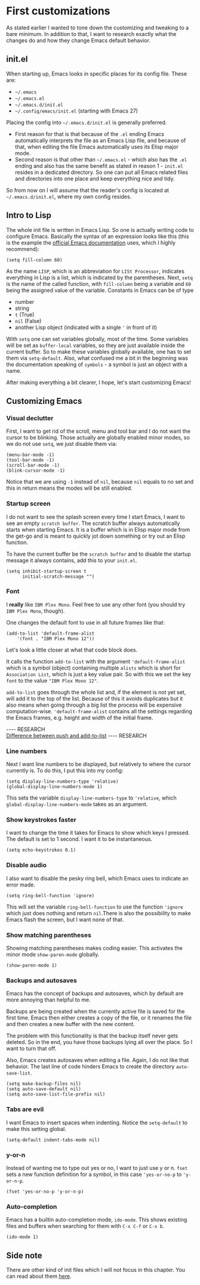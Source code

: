 # First customizations

As stated earlier I wanted to tone down the customizing and tweaking to a bare minimum. In addition to that, I want to research exactly what the changes do and how they change Emacs default behavior.  

## init.el

When starting up, Emacs looks in specific places for its config file. These are:

- `~/.emacs`
- `~/.emacs.el`
- `~/.emacs.d/init.el`
- `~/.config/emacs/init.el` (starting with Emacs 27)  

Placing the config into `~/.emacs.d/init.el` is generally preferred.  

- First reason for that is that because of the `.el` ending Emacs automatically interprets the file as an Emacs Lisp file, and because of that, when editing the file Emacs automatically uses its Elisp major mode.  
- Second reason is that other than `~/.emacs.el` - which also has the `.el` ending and also has the same benefit as stated in reason 1 - `init.el` resides in a dedicated directory. So one can put all Emacs related files and directories into one place and keep everything nice and tidy.

So from now on I will assume that the reader's config is located at `~/.emacs.d/init.el`, where my own config resides.

## Intro to Lisp

The whole init file is written in Emacs Lisp. So one is actually writing code to configure Emacs. Basically the syntax of an expression looks like this (this is the example the [official Emacs documentation](https://www.gnu.org/software/emacs/manual/html_node/emacs/Init-Syntax.html#Init-Syntax) uses, which I highly recommend):

`(setq fill-column 60)`  

As the name `LISP`, which is an abbreviation for `LISt Processor`, indicates everything in Lisp is a list, which is indicated by the parentheses. Next, `setq` is the name of the called function, with `fill-column` being a variable and `60` being the assigned value of the variable. Constants in Emacs can be of type  

- number
- string
- `t` (True)
- `nil` (False)
- another Lisp object (indicated with a single `'` in front of it)

With `setq` one can set variables globally, most of the time. Some variables will be set as `buffer-local` variables, so they are just available inside the current buffer. So to make these variables globally available, one has to set them via `setq-default`. Also, what confused me a bit in the beginning was the documentation speaking of `symbols` - a symbol is just an object with a name. 

After making everything a bit clearer, I hope, let's start customizing Emacs!

## Customizing Emacs

### Visual declutter 

First, I want to get rid of the scroll, menu and tool bar and I do not want the cursor to be blinking. Those actually are globally enabled minor modes, so we do not use `setq`, we just disable them via:   

```
(menu-bar-mode -1)
(tool-bar-mode -1)
(scroll-bar-mode -1)
(blink-cursor-mode -1)
```

Notice that we are using `-1` instead of `nil`, because `nil` equals to no set and this in return means the modes will be still enabled.

### Startup screen

I do not want to see the splash screen every time I start Emacs, I want to see an empty `scratch buffer`. The scratch buffer always automatically starts when starting Emacs. It is a buffer which is in Elisp major mode from the get-go and is meant to quickly jot down something or try out an Elisp function.  

To have the current buffer be the `scratch buffer` and to disable the startup message it always contains, add this to your `init.el`. 

```
(setq inhibit-startup-screen t
      initial-scratch-message "")
```

### Font

I **really** like `IBM Plex Mono`. Feel free to use any other font (you should try `IBM Plex Mono`, though).

One changes the default font to use in all future frames like that:

```
(add-to-list 'default-frame-alist
    '(font . "IBM Plex Mono 12"))
```

Let's look a little closer at what that code block does.

It calls the function `add-to-list` with the argument `'default-frame-alist` which is a symbol (object) containing multiple `alists` which is short for `Association List`, which is just a key value pair. So with this we set the key `font` to the value `"IBM Plex Mono 12"`.

`add-to-list` goes through the whole list and, if the element is not yet set, will add it to the top of the list. Because of this it avoids duplicates but it also means when going through a big list the process will be expensive computation-wise. `'default-frame-alist` contains all the settings regarding the Emacs frames, e.g. height and width of the initial frame. 

---- RESEARCH  
[Difference between push and add-to-list](https://emacs.stackexchange.com/questions/7389/whats-the-difference-between-push-and-add-to-list/7392)
---- RESEARCH  

### Line numbers

Next I want line numbers to be displayed, but relatively to where the cursor currently is. To do this, I put this into my config:

```
(setq display-line-numbers-type 'relative)
(global-display-line-numbers-mode 1)
```

This sets the variable `display-line-numbers-type` to `'relative`, which `global-display-line-numbers-mode` takes as an argument.  

### Show keystrokes faster  

I want to change the time it takes for Emacs to show which keys I pressed. The default is set to 1 second. I want it to be instantaneous. 

```
(setq echo-keystrokes 0.1)
```

### Disable audio

I also want to disable the pesky ring bell, which Emacs uses to indicate an error made. 

```
(setq ring-bell-function 'ignore)
```

This will set the variable `ring-bell-function` to use the function `'ignore` which just does nothing and return `nil`.There is also the possibility to make Emacs flash the screen, but I want none of that.  

### Show matching parentheses

Showing matching parentheses makes coding easier. This activates the minor mode `show-paren-mode` globally.

```
(show-paren-mode 1)
```

### Backups and autosaves

Emacs has the concept of backups and autosaves, which by default are more annoying than helpful to me. 

Backups are being created when the currently active file is saved for the first time. Emacs then either creates a copy of the file, or it renames the file and then creates a new buffer with the new content. 

The problem with this functionality is that the backup itself never gets deleted. So in the end, you have those backups lying all over the place. So I want to turn that off.

Also, Emacs creates autosaves when editing a file. Again, I do not like that behavior. The last line of code hinders Emacs to create the directory `auto-save-list`.

```
(setq make-backup-files nil)
(setq auto-save-default nil)
(setq auto-save-list-file-prefix nil)
```

### Tabs are evil

I want Emacs to insert spaces when indenting. Notice the `setq-default` to make this setting global.

```
(setq-default indent-tabs-mode nil)
```

### y-or-n
Instead of wanting me to type out yes or no, I want to just use y or n. `fset` sets a new function definition for a symbol, in this case `'yes-or-no-p` to `'y-or-n-p`.

```
(fset 'yes-or-no-p 'y-or-n-p)
```

### Auto-completion

Emacs has a builtin auto-completion mode, `ido-mode`. This shows existing files and buffers when searching for them with `C-x C-f` or `C-x b`.

```
(ido-mode 1)
```

## Side note
There are other kind of init files which I will not focus in this chapter. You can read about them [here](https://www.gnu.org/software/emacs/manual/html_node/eintr/Site_002dwide-Init.html).
